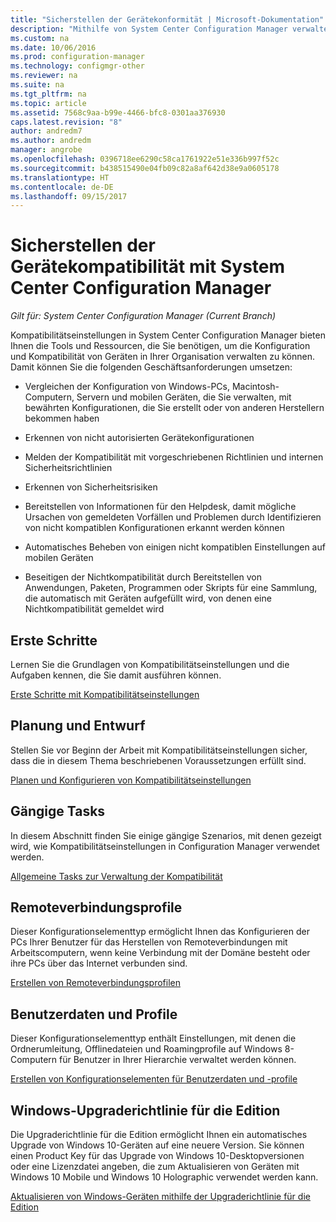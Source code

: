 ```yaml
---
title: "Sicherstellen der Gerätekonformität | Microsoft-Dokumentation"
description: "Mithilfe von System Center Configuration Manager verwalten Sie die Konfiguration und die Kompatibilität von Geräten in Ihrer Organisation."
ms.custom: na
ms.date: 10/06/2016
ms.prod: configuration-manager
ms.technology: configmgr-other
ms.reviewer: na
ms.suite: na
ms.tgt_pltfrm: na
ms.topic: article
ms.assetid: 7568c9aa-b99e-4466-bfc8-0301aa376930
caps.latest.revision: "8"
author: andredm7
ms.author: andredm
manager: angrobe
ms.openlocfilehash: 0396718ee6290c58ca1761922e51e336b997f52c
ms.sourcegitcommit: b438515490e04fb09c82a8af642d38e9a0605178
ms.translationtype: HT
ms.contentlocale: de-DE
ms.lasthandoff: 09/15/2017
---
```

# <a name="ensure-device-compliance-with-system-center-configuration-manager"></a>Sicherstellen der Gerätekompatibilität mit System Center Configuration Manager

*Gilt für: System Center Configuration Manager (Current Branch)*

Kompatibilitätseinstellungen in System Center Configuration Manager bieten Ihnen die Tools und Ressourcen, die Sie benötigen, um die Konfiguration und Kompatibilität von Geräten in Ihrer Organisation verwalten zu können. Damit können Sie die folgenden Geschäftsanforderungen umsetzen:  

-   Vergleichen der Konfiguration von Windows-PCs, Macintosh-Computern, Servern und mobilen Geräten, die Sie verwalten, mit bewährten Konfigurationen, die Sie erstellt oder von anderen Herstellern bekommen haben  

-   Erkennen von nicht autorisierten Gerätekonfigurationen  

-   Melden der Kompatibilität mit vorgeschriebenen Richtlinien und internen Sicherheitsrichtlinien  

-   Erkennen von Sicherheitsrisiken  

-   Bereitstellen von Informationen für den Helpdesk, damit mögliche Ursachen von gemeldeten Vorfällen und Problemen durch Identifizieren von nicht kompatiblen Konfigurationen erkannt werden können  

-   Automatisches Beheben von einigen nicht kompatiblen Einstellungen auf mobilen Geräten  

-   Beseitigen der Nichtkompatibilität durch Bereitstellen von Anwendungen, Paketen, Programmen oder Skripts für eine Sammlung, die automatisch mit Geräten aufgefüllt wird, von denen eine Nichtkompatibilität gemeldet wird  


## <a name="get-started"></a>Erste Schritte  
 Lernen Sie die Grundlagen von Kompatibilitätseinstellungen und die Aufgaben kennen, die Sie damit ausführen können.  

 [Erste Schritte mit Kompatibilitätseinstellungen](../../compliance/get-started/get-started-with-compliance-settings.md)  

## <a name="plan-and-design"></a>Planung und Entwurf  
 Stellen Sie vor Beginn der Arbeit mit Kompatibilitätseinstellungen sicher, dass die in diesem Thema beschriebenen Voraussetzungen erfüllt sind.  

 [Planen und Konfigurieren von Kompatibilitätseinstellungen](../../compliance/plan-design/plan-for-and-configure-compliance-settings.md)  

## <a name="common-tasks"></a>Gängige Tasks  
 In diesem Abschnitt finden Sie einige gängige Szenarios, mit denen gezeigt wird, wie Kompatibilitätseinstellungen in Configuration Manager verwendet werden.  

 [Allgemeine Tasks zur Verwaltung der Kompatibilität](../../compliance/plan-design/common-tasks-for-managing-compliance.md)  

## <a name="remote-connection-profiles"></a>Remoteverbindungsprofile  
 Dieser Konfigurationselementtyp ermöglicht Ihnen das Konfigurieren der PCs Ihrer Benutzer für das Herstellen von Remoteverbindungen mit Arbeitscomputern, wenn keine Verbindung mit der Domäne besteht oder ihre PCs über das Internet verbunden sind.  

 [Erstellen von Remoteverbindungsprofilen](/sccm/compliance/deploy-use/create-remote-connection-profiles)  

## <a name="user-data-and-profiles"></a>Benutzerdaten und Profile  
 Dieser Konfigurationselementtyp enthält Einstellungen, mit denen die Ordnerumleitung, Offlinedateien und Roamingprofile auf Windows 8-Computern für Benutzer in Ihrer Hierarchie verwaltet werden können.  

 [Erstellen von Konfigurationselementen für Benutzerdaten und -profile](/sccm/compliance/deploy-use/create-user-data-and-profiles-configuration-items)  

## <a name="windows-edition-upgrade-policy"></a>Windows-Upgraderichtlinie für die Edition  
 Die Upgraderichtlinie für die Edition ermöglicht Ihnen ein automatisches Upgrade von Windows 10-Geräten auf eine neuere Version. Sie können einen Product Key für das Upgrade von Windows 10-Desktopversionen oder eine Lizenzdatei angeben, die zum Aktualisieren von Geräten mit Windows 10 Mobile und Windows 10 Holographic verwendet werden kann.  

 [Aktualisieren von Windows-Geräten mithilfe der Upgraderichtlinie für die Edition](/sccm/compliance/deploy-use/upgrade-windows-version)  
